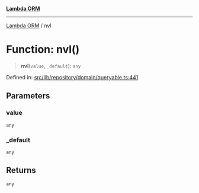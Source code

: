 [**Lambda ORM**](../README.md)

***

[Lambda ORM](../README.md) / nvl

# Function: nvl()

> **nvl**(`value`, `_default`): `any`

Defined in: [src/lib/repository/domain/queryable.ts:441](https://github.com/lambda-orm/lambdaorm-base/blob/54d568062b637a6aed5442a048b140146d1f573b/src/lib/repository/domain/queryable.ts#L441)

## Parameters

### value

`any`

### \_default

`any`

## Returns

`any`
